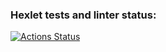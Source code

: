 ### Hexlet tests and linter status:
[![Actions Status](https://github.com/Alek753/python-project-52/actions/workflows/hexlet-check.yml/badge.svg)](https://github.com/Alek753/python-project-52/actions)